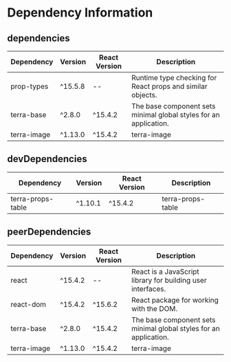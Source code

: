 # Dependency Information

## dependencies
| Dependency | Version | React Version | Description |
|-|-|-|-|
| prop-types | ^15.5.8 | -- | Runtime type checking for React props and similar objects. |
| terra-base | ^2.8.0 | ^15.4.2 | The base component sets minimal global styles for an application. |
| terra-image | ^1.13.0 | ^15.4.2 | terra-image |

## devDependencies
| Dependency | Version | React Version | Description |
|-|-|-|-|
| terra-props-table | ^1.10.1 | ^15.4.2 | terra-props-table |

## peerDependencies
| Dependency | Version | React Version | Description |
|-|-|-|-|
| react | ^15.4.2 | -- | React is a JavaScript library for building user interfaces. |
| react-dom | ^15.4.2 | ^15.6.2 | React package for working with the DOM. |
| terra-base | ^2.8.0 | ^15.4.2 | The base component sets minimal global styles for an application. |
| terra-image | ^1.13.0 | ^15.4.2 | terra-image |
